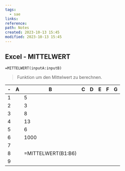 ```yaml
---
tags:
  - sae
links: 
reference: 
path: Notes
created: 2023-10-13 15:45
modified: 2023-10-13 15:45
---
```

## Excel - MITTELWERT 
```Excel
=MITTELWERT(inputA:inputB)
```
> Funktion um den Mittelwert zu berechnen.

| -   | A   | B   | C   | D   | E   | F   | G   |
| --- | --- | --- | --- | --- | --- | --- | --- |
| 1   |     | 5   |     |     |     |     |     |
| 2   |     | 3    |     |     |     |     |     |
| 3   |     |  8   |     |     |     |     |     |
| 4   |     |   13  |     |     |     |     |     |
| 5   |     |  6   |     |     |     |     |     |
| 6   |     |   1000  |     |     |     |     |     |
| 7   |     |     |     |     |     |     |     |
| 8   |     |  =MITTELWERT(B1:B6)   |     |     |     |     |     |
| 9   |     |     |     |     |     |     |     |

